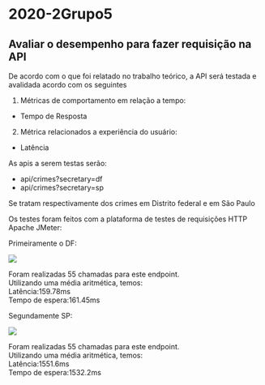 # 2020-2Grupo5


## Avaliar o desempenho para fazer requisição na API

<p> De acordo com o que foi relatado no trabalho teórico, a API será testada e avalidada acordo com os seguintes </p>


1.  Métricas de comportamento em relação a tempo:
* Tempo de Resposta 
2. Métrica relacionados a experiência do usuário:
* Latência 

As apis a serem testas serão:
* api/crimes?secretary=df
* api/crimes?secretary=sp

Se tratam respectivamente dos crimes em Distrito federal e em São Paulo


Os testes foram feitos com a plataforma de testes de requisições HTTP 
Apache JMeter:


Primeiramente o DF:

![](https://i.imgur.com/LDI4Qgi.png)

Foram realizadas 55 chamadas para este endpoint. <br>
Utilizando uma média aritmética, temos:<br>
Latência:159.78ms<br>
Tempo de espera:161.45ms<br>



Segundamente SP:

![](https://i.imgur.com/GGcSJJI.png)


Foram realizadas 55 chamadas para este endpoint.<br>
Utilizando uma média aritmética, temos:<br>
Latência:1551.6ms<br>
Tempo de espera:1532.2ms<br>







